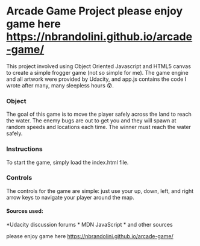 
# Arcade Game Project  please enjoy game here https://nbrandolini.github.io/arcade-game/

This project involved using Object Oriented Javascript and HTML5 canvas to create a simple frogger game (not so simple for me). The game engine and all artwork were provided by Udacity, and app.js contains the code I wrote after many, many sleepless  hours :dizzy_face:.



###	Object
The goal of this game is to move the player safely across the land to reach the water. The enemy bugs are out to get you and they will spawn at random speeds and locations each time. The winner must reach the water safely.

### Instructions
To start the game, simply load the index.html file.

###	Controls
The controls for the game are simple: just use your up, down, left, and right arrow keys to navigate your player around the map.


####  Sources used:
*Udacity discussion forums * MDN JavaScript * and other sources

please enjoy game here https://nbrandolini.github.io/arcade-game/


